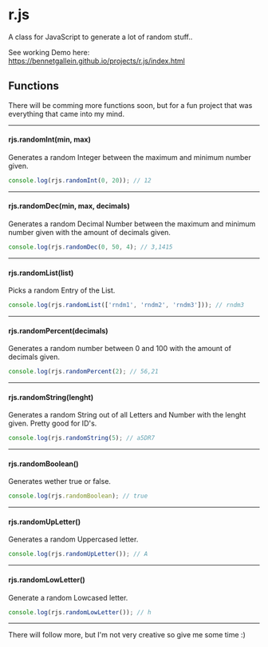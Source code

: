 # r.js
A class for JavaScript to generate a lot of random stuff..

See working Demo here: https://bennetgallein.github.io/projects/r.js/index.html

## Functions
There will be comming more functions soon, but for a fun project that was everything that came into my mind.
___
#### rjs.randomInt(min, max)
Generates a random Integer between the maximum and minimum number given.
```javascript
console.log(rjs.randomInt(0, 20)); // 12
```
___
#### rjs.randomDec(min, max, decimals)
Generates a random Decimal Number between the maximum and minimum number given with the amount of decimals given.
```javascript
console.log(rjs.randomDec(0, 50, 4); // 3,1415
```
___
#### rjs.randomList(list)
Picks a random Entry of the List.
```javascript
console.log(rjs.randomList(['rndm1', 'rndm2', 'rndm3'])); // rndm3
```
___
#### rjs.randomPercent(decimals)
Generates a random number between 0 and 100 with the amount of decimals given.
```javascript
console.log(rjs.randomPercent(2); // 56,21
```
___
#### rjs.randomString(lenght)
Generates a random String out of all Letters and Number with the lenght given. Pretty good for ID's.
```javascript
console.log(rjs.randomString(5); // a5DR7
```
___
#### rjs.randomBoolean()
Generates wether true or false.
```javascript
console.log(rjs.randomBoolean); // true
```
___
#### rjs.randomUpLetter()
Generates a random Uppercased letter.
```javascript
console.log(rjs.randomUpLetter()); // A
```
___
#### rjs.randomLowLetter()
Generate a random Lowcased letter.
```javascript
console.log(rjs.randomLowLetter()); // h
```
___
There will follow more, but I'm not very creative so give me some time :)
